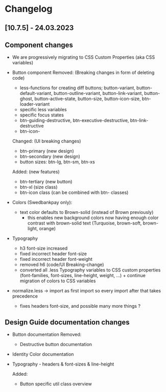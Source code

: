 # Changelog

## [10.7.5] - 24.03.2023

## Component changes
-   We are progressively migrating to CSS Custom Properties (aka CSS variables)
-   Button component
    Removed: (Breaking changes in form of deleting code)
    -   less-functions for creating diff buttons; button-variant, button-default-variant, button-outline-variant, button-link-variant, button-ghost, button-active-state, button-size, button-icon-size, btn-loader-variant
    -   specific less variables
    -   specific focus states
    -   btn-guiding-destructive, btn-executive-destructive, btn-link-destructive
    -   btn-icon-<size>

    Changed: (UI breaking changes)
    -   btn-primary (new design)
    -   btn-secondary (new design)
    -   button sizes: btn-lg, btn-sm, btn-xs

    Added: (new features)
    -   btn-tertiary (new button)
    -   btn-xl (size class)
    -   btn-icon class (can be combined with btn-<size> classes)


-   Colors (Swedbankpay only):
    -   text color defaults to Brown-solid (instead of Brown previously)
        -   this enables new background colors now having enough color contrast with brown-solid text (Turquoise, brown-soft, brown-light, orange)
-   Typography
    -   h3 font-size increased
    -   fixed incorrect header font-size
    -   fixed incorrect header font-weight
    -   removed h6 (code/UI Breaking-change)
    - converted all .less Typography variables to CSS custom properties (font-families, font-sizes, line-height, weight, ...) + continue migration of colors to CSS variables

-   normalize.less -> import as first import so every import after that takes precedence
    -   fixes headers font-size, and possible many more things ?

## Design Guide documentation changes
-   Button documentation
    Removed:
    -   Destructive button documentation
-   Identity Color documentation
-   Typography - headers  & font-sizes & line-height

    Added:
    -   Button specific util class overview
